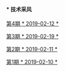 #### * 技术采风

[第4期 * 2019-02-12 *](#2019-02-12)

[第3期 * 2019-02-19 *](#2019-02-19)

[第2期 * 2019-02-11 *](#2019-02-11)

[第1期 * 2019-02-10 *](#2019-02-10)
